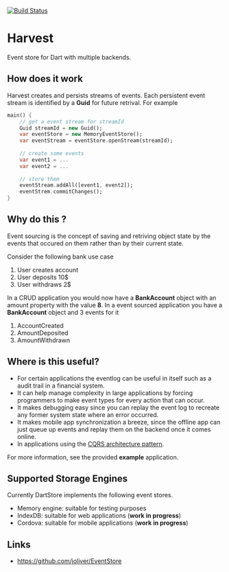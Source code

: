 [![Build Status](https://drone.io/github.com/ltackmann/harvest/status.png)](https://drone.io/github.com/ltackmann/harvest/latest)

Harvest
=======
Event store for Dart with multiple backends. 

How does it work
----------------

Harvest creates and persists streams of events. Each persistent event stream is identified by 
a **Guid** for future retrival. For example

```dart
main() {
	// get a event stream for streamId 
	Guid streamId = new Guid();
	var eventStore = new MemoryEventStore();
	var eventStream = eventStore.openStream(streamId);
	
	// create some events
	var event1 = ...
	var event2 = ...
	
	// store them
	eventStream.addAll([event1, event2]);
	eventStrem.commitChanges();
}	
```

Why do this ?
-------------
Event sourcing is the concept of saving and retriving object state by
the events that occured on them rather than by their current state. 

Consider the following bank use case

1. User creates account
1. User deposits 10$
1. User withdraws 2$

In a CRUD application you would now have a **BankAccount** object with an 
amount property with the value **8**. In a event sourced application you 
have a **BankAccount** object and 3 events for it

1. AccountCreated
1. AmountDeposited
1. AmountWithdrawn

Where is this useful?
--------------------- 

 * For certain applications the eventlog can be useful in itself such as a audit 
trail in a financial system. 
 * It can help manage complexity in large applications by forcing programmers to 
make event types for every action that can occur.
 * It makes debugging easy since you can replay the event log to recreate 
any former system state where an error occurred.  
 * It makes mobile app synchronization a breeze, since the offline app can just 
queue up events and replay them on the backend once it comes online. 
 * In applications using the [CQRS architecture pattern](http://msdn.microsoft.com/en-us/library/jj554200.aspx).

For more information, see the provided **example** application.

Supported Storage Engines
-------------------------
Currently DartStore implements the following event stores.

* Memory engine: suitable for testing purposes
* IndexDB: suitable for web applications (**work in progress**)
* Cordova: suitable for mobile applications (**work in progress**)

Links
-----
* https://github.com/joliver/EventStore
